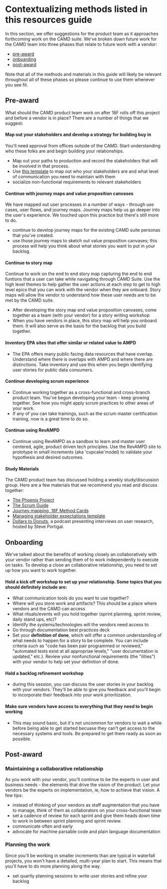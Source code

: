# Contextualizing methods listed in this resources guide 
In this section, we offer suggestions for the product team as it approaches forthcoming work on the CAMD suite. We've broken down future work for the CAMD team into three phases that relate to future work with a vendor:
- [pre-award](https://github.com/18F/CAMD-resources/blob/master/PHASES.md#pre-award)
- [onboarding](https://github.com/18F/CAMD-resources/blob/master/PHASES.md#onboarding)
- [post-award](https://github.com/18F/CAMD-resources/blob/master/PHASES.md#post-award) 

Note that all of the methods and materials in this guide will likely be relevant throughout all of these phases so please continue to use them whenever you see fit.

## Pre-award
What should the CAMD product team work on after 18F rolls off this project and before a vendor is in place? There are a number of things that we suggest:

#### Map out your stakeholders and develop a strategy for building buy in
You'll need approval from offices outside of the CAMD. Start understanding who these folks are and begin building your relationships.
 - Map out your paths to production and record the stakeholders that will be involved in that process.
- Use [this template](https://github.com/18F/CAMD-resources/blob/master/e2f87e66-f412-4d82-8733-b40e4b4aa826.pdf) to map out who your stakeholders are and what level of communication you need to maintain with them  
- socialize non-functional requirements to relevant stakeholders

#### Continue with journey maps and value proposition canvases
We have mapped out user processes in a number of ways - through use cases, user flows, and journey maps. Journey maps help us go deeper into the user's experience. We touched upon this practice but there's still more to do. 
- continue to develop journey maps for the existing CAMD suite personas that you've created.
- use those journey maps to sketch out value proposition canvases; this process will help you think about what stories you want to put in your backlog.

#### Continue to story map
Continue to work on the end to end story map capturing the end to end funtions that a user can take while navigating through CAMD Suite. Use the high level themes to help gather the user actions at each step to get to high level epics that you can work with the vendor when they are onboard. Story maps will allow the vendor to understand how these user needs are to be met by the CAMD suite.
- After developing the story map and value proposition canvases, come together as a team (with your vendor) for a story writing workshop
- When you have vendors in place, this story map will help you onboard them. It will also serve as the basis for the backlog that you build together.

#### Inventory EPA sites that offer similar or related value to AMPD
- The EPA offers many public facing data resources that have overlap. Understand where there is overlaps with AMPD and where there are distinctions. Take inventory and use this when you begin identifying user stories for public data consumers.

#### Continue developing scrum experience
- Continue working together as a cross-functional and cross-branch product team. You've begun developing your team - keep growing together. See how you might apply scrum practices to other areas of your work.
- If any of you can take trainings, such as the scrum master certification training, now is a great time to do so.  

#### Continue using RevAMPD  
- Continue using RevAMPD as a sandbox to learn and master user centered, agile, product driven tech principles. Use the RevAMPD site to prototype in small increments (aka 'cupcake'model) to validate your hypothesis and desired outcomes.

#### Study Materials
The CAMD product team has discussed holding a weekly study/discussion group. Here are a few materials that we recommend you read and discuss together:

- [The Phoenix Project](https://www.amazon.com/Phoenix-Project-DevOps-Helping-Business/dp/0988262592)
- [The Scrum Guide](https://www.scrumguides.org/scrum-guide.html)
- [Journey mapping, 18F Method Cards](https://methods.18f.gov/decide/journey-mapping/)
- [Managing stakeholder expectations template](https://github.com/18F/CAMD-resources/blob/master/e2f87e66-f412-4d82-8733-b40e4b4aa826.pdf)
- [Dollars to Donuts](https://portigal.com/podcast/), a podcast presenting interviews on user research, hosted by Steve Portigal.

## Onboarding

We've talked about the benefits of working closely an collaboratively with your vendor rather than sending them of to work independently to execute on tasks. To develop a close an collaborative relationship, you need to set up how you want to work together. 

#### Hold a kick off workshop to set up your relationship. Some topics that you should definitely include are:

  - What communication tools do you want to use together?
  - Where will you store work and artifacts? This should be a place where vendors and the CAMD can access
  - What rituals/events will you hold together (sprint planning, sprint review, daily stand ups, etc)?
  - Identify the systems/technologies will the vendors need access to
  - Go through documentation best practices deck
  - Set your **definition of done**, which will offer a common understanding of what needs to happen for a story to be complete. You can include criteria such as "code has been pair programmed or reviewed," "automated tests exist at all appropriae levels," "user documentation is updated," etc.). Review your nonfunctional requirements (the "ilities") with your vendor to help set your definition of done. 
  
#### Hold a backlog refinement workshop
  - during this session, you can discuss the user stories in your backlog with your vendors. They'll be able to give you feedback and you'll begin to incorporate their feedback into your work prioritization.
  
#### Make sure vendors have access to everything that they need to begin working
  - This may sound basic, but it's not uncommon for vendors to wait a while before being able to get started becuase they can't get access to the necessary systems and tools. Be prepared to get them ready as soon as possible. 


## Post-award

### Maintaining a collaborative relationship
As you work with your vendor, you'll continue to be the experts in user and business needs - the elements that drive the vision of the product. Let your vendors be the experts on implementation, ie, how to achieve that vision. A few tips:
- instead of thinking of your vendors as staff augmentation that you have to manage, think of them as collaborators on your cross-functional team 
- set a cadence of review for each sprint and give them heads down time to work in between sprint planning and sprint review.
- communicate often and early
- advocate for machine parsable code and plain language documentation

### Planning the work
Since you'll be working in smaller increments than are typical in waterfall projects, you won't have a detailed, multi-year plan to start. This means that you'll have to do more planning along the way. 
- set quartly planning sessions to write user stories and refine your backlog
